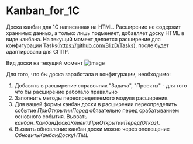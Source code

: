 # Kanban_for_1C
Доска канбан для 1С написанная на HTML.
Расширение не содержит хранимых данных, а только лишь подменяет, добавляет доску HTML в виде канбана.
На текущий момент делается расширение для конфигурации Tasks(https://github.com/BlizD/Tasks), 
после будет адаптирована для СППР.

Вид доски на текущий момент
![image](https://github.com/ViktorErmakov/Kanban_for_1C/assets/39617680/99d6f72b-0ab3-4353-b920-ffd2141cb18f)

Для того, что бы доска заработала в конфигурации, необходимо:
1. Добавить в расширение справочник "Задача", "Проекты" - для того что бы расширение работало правильно
2. Заполнить методы переопределяемого модуля расширения.
3. Для вашей формы канбан доски в расширении переопределить событие *ПриОткрытииПеред* обязательно перед срабатыванием основного события. Вызвать *канбан_КанбанДоскаКлиент.ПриОткрытииПеред(Отказ)*.
4. Вызвать обновление канбан доски можно через оповещение *ОбновитьКанбанДоскуHTML*
